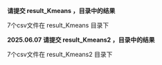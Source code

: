 **请提交 result_Kmeans ，目录中的结果**

7个csv文件在 result_Kmeans 目录下

**2025.06.07 请提交 result_Kmeans2 ，目录中的结果**

7个csv文件在 result_Kmeans2 目录下